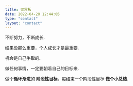 ```yaml
---
title: 留言板
date: 2022-04-20 12:44:05
type: "contact"
layout: "contact"
---
```




不断努力，不断成长.

结果没那么重要，个人成长才是最重要.

机会是自己争取的.

做任何事情，一定要朝着自己的目标来.

做个**循环渐进**的 **阶段性目标**，每结束一个阶段性目标 **做个小总结**.


